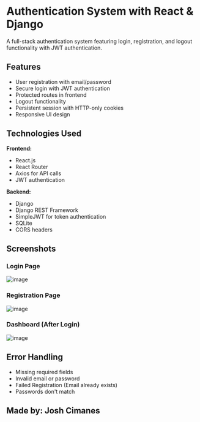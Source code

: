 # Authentication System with React & Django

A full-stack authentication system featuring login, registration, and logout functionality with JWT authentication.

## Features

- User registration with email/password
- Secure login with JWT authentication
- Protected routes in frontend
- Logout functionality
- Persistent session with HTTP-only cookies
- Responsive UI design

## Technologies Used

**Frontend:**
- React.js
- React Router
- Axios for API calls
- JWT authentication

**Backend:**
- Django
- Django REST Framework
- SimpleJWT for token authentication
- SQLite
- CORS headers

## Screenshots

### Login Page
![image](https://github.com/user-attachments/assets/60c1b1e1-5baa-4388-b73d-aa66ec6822eb)

### Registration Page
![image](https://github.com/user-attachments/assets/1d10ca75-180f-44d9-afa1-8818bb2013c6)

### Dashboard (After Login)
![image](https://github.com/user-attachments/assets/9aa7aea3-3eb0-4fde-9837-ef80824ca768)

## Error Handling
- Missing required fields
- Invalid email or password
- Failed Registration (Email already exists)
- Passwords don't match

## Made by: Josh Cimanes 
